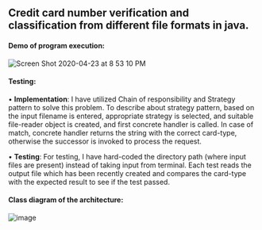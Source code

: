 ## Credit card number verification and classification from different file formats in java.

#### Demo of program execution:
![Screen Shot 2020-04-23 at 8 53 10 PM](https://user-images.githubusercontent.com/52833369/80174212-d0a8a500-85a6-11ea-9172-bbf1befef240.png)

#### Testing:
• <strong>Implementation</strong>: I have utilized Chain of responsibility and Strategy pattern to solve this problem. To describe about strategy pattern, based on the input filename is entered, appropriate strategy is selected, and suitable file-reader object is created, and first concrete handler is called. In case of match, concrete handler returns the string with the correct card-type, otherwise the successor is invoked to process the request. 

• <strong>Testing</strong>: For testing, I have hard-coded the directory path (where input files are present) instead of taking input from terminal. Each test reads the output file which has been recently created and compares the card-type with the expected result to see if the test passed. 


#### Class diagram of the architecture:
![image](https://user-images.githubusercontent.com/52833369/98455950-ff91fd00-212b-11eb-8f2b-6e6faff38d77.png)


